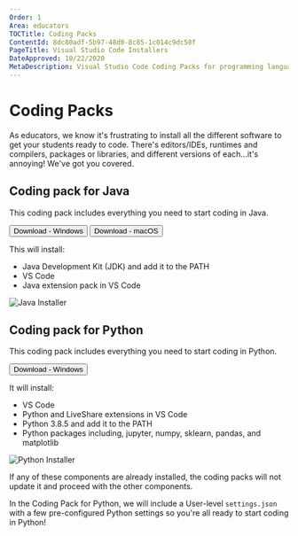```yaml
---
Order: 1
Area: educators
TOCTitle: Coding Packs
ContentId: 8dc80adf-5b97-48d0-8c85-1c014c9dc50f
PageTitle: Visual Studio Code Installers
DateApproved: 10/22/2020
MetaDescription: Visual Studio Code Coding Packs for programming languages such as Python and Java
---
```

# Coding Packs

As educators, we know it's frustrating to install all the different software to get your students ready to code. There's editors/IDEs, runtimes and compilers, packages or libraries, and different versions of each...it's annoying! We've got you covered.

## Coding pack for Java

This coding pack includes everything you need to start coding in Java.

<a onclick="pushCodingPackEvent('java', 'win')" href="https://aka.ms/vscode-java-installer-win"><button name="windows-java" aria-label="Windows download" role="link">Download - Windows</button></a>
<a onclick="pushCodingPackEvent('java', 'mac')" href="https://aka.ms/vscode-java-installer-mac"><button name="mac-java" aria-label="Windows download" role="link">Download - macOS</button></a>

This will install:

- Java Development Kit (JDK) and add it to the PATH
- VS Code
- Java extension pack in VS Code

![Java Installer](images/installers/java-installer.png)

## Coding pack for Python

This coding pack includes everything you need to start coding in Python.

<a onclick="pushCodingPackEvent('python', 'win')" href="https://aka.ms/coding-pack-for-python-win"><button name="windows-python" aria-label="Windows download" role="link">Download - Windows</button></a>

It will install:

- VS Code
- Python and LiveShare extensions in VS Code
- Python 3.8.5 and add it to the PATH
- Python packages including, jupyter, numpy, sklearn, pandas, and matplotlib

![Python Installer](images/installers/python-installer.png)

If any of these components are already installed, the coding packs will not update it and proceed with the other components.

In the Coding Pack for Python, we will include a User-level `settings.json` with a few pre-configured Python settings so you're all ready to start coding in Python!
